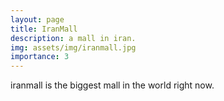 ```yaml
---
layout: page
title: IranMall
description: a mall in iran.
img: assets/img/iranmall.jpg
importance: 3
---
```

iranmall is the biggest mall in the world right now.